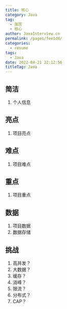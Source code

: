 ```yaml
---
title: 核心
category: Java
tag: 
  - 简历
  - 核心
author: JavaInterview.cn
permalink: /pages/fee1dd/
categories: 
  - resume
tags: 
  - Java
date: 2022-04-21 22:12:56
titleTag: Java
---
```



## 简洁
1. 个人信息

## 亮点
1. 项目亮点

## 难点
1. 项目难点

## 重点
1. 项目重点

## 数据
1. 项目数据
2. 数据存储

## 挑战
1. 高并发？
2. 大数据？
3. 缓存？
4. 消峰？
5. 限流？
6. 分布式？
7. CAP？


